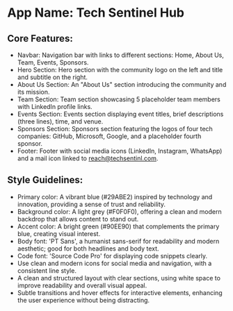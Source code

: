 # **App Name**: Tech Sentinel Hub

## Core Features:

- Navbar: Navigation bar with links to different sections: Home, About Us, Team, Events, Sponsors.
- Hero Section: Hero section with the community logo on the left and title and subtitle on the right.
- About Us Section: An "About Us" section introducing the community and its mission.
- Team Section: Team section showcasing 5 placeholder team members with LinkedIn profile links.
- Events Section: Events section displaying event titles, brief descriptions (three lines), time, and venue.
- Sponsors Section: Sponsors section featuring the logos of four tech companies: GitHub, Microsoft, Google, and a placeholder fourth sponsor.
- Footer: Footer with social media icons (LinkedIn, Instagram, WhatsApp) and a mail icon linked to reach@techsentinl.com.

## Style Guidelines:

- Primary color: A vibrant blue (#29ABE2) inspired by technology and innovation, providing a sense of trust and reliability.
- Background color: A light grey (#F0F0F0), offering a clean and modern backdrop that allows content to stand out.
- Accent color: A bright green (#90EE90) that complements the primary blue, creating visual interest.
- Body font: 'PT Sans', a humanist sans-serif for readability and modern aesthetic; good for both headlines and body text.
- Code font: 'Source Code Pro' for displaying code snippets clearly.
- Use clean and modern icons for social media and navigation, with a consistent line style.
- A clean and structured layout with clear sections, using white space to improve readability and overall visual appeal.
- Subtle transitions and hover effects for interactive elements, enhancing the user experience without being distracting.